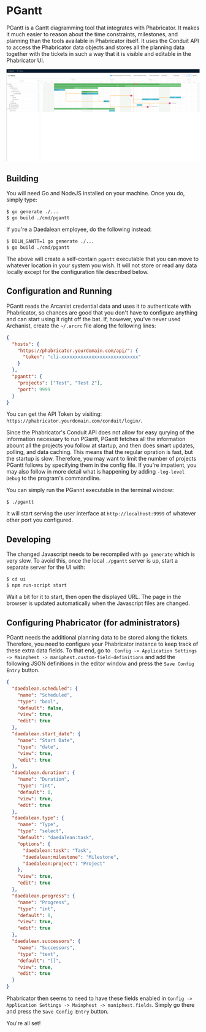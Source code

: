 
PGantt
======

PGantt is a Gantt diagramming tool that integrates with Phabricator. It makes it
much easier to reason about the time constraints, milestones, and planning than
the tools available in Phabricator itself. It uses the Conduit API to access the
Phabricator data objects and stores all the planning data together with the
tickets in such a way that it is visible and editable in the Phabricator UI.

![Screenshot](https://github.com/daedaleanai/pgantt/raw/master/screenshot.png)

Building
--------

You will need Go and NodeJS installed on your machine. Once you do, simply type:

    $ go generate ./...
    $ go build ./cmd/pgantt

If you're a Daedalean employee, do the following instead:

    $ DDLN_GANTT=1 go generate ./...
    $ go build ./cmd/pgantt

The above will create a self-contain `pgantt` executable that you can move to
whatever location in your system you wish. It will not store or read any data
locally except for the configuration file described below.

Configuration and Running
-------------------------

PGantt reads the Arcanist credential data and uses it to authenticate with
Phabricator, so chances are good that you don't have to configure anything and
can start using it right off the bat. If, however, you've never used Archanist,
create the `~/.arcrc` file along the following lines:

```json
{
  "hosts": {
    "https://phabricator.yourdomain.com/api/": {
      "token": "cli-xxxxxxxxxxxxxxxxxxxxxxxxxxxx"
    }
  },
  "pgantt": {
    "projects": ["Test", "Test 2"],
    "port": 9999
  }
}
```

You can get the API Token by visiting:
`https://phabricator.yourdomain.com/conduit/login/`.

Since the Phabricator's Conduit API does not allow for easy qurying of the
information necessary to run PGantt, PGantt fetches all the information abount
all the projects you follow at startup, and then does smart updates, polling,
and data caching. This means that the regular opration is fast, but the startup
is slow. Therefore, you may want to limit the number of projects PGantt follows
by specifying them in the config file. If you're impatient, you may also follow
in more detail what is happening by adding `-log-level Debug` to the program's
commandline.

You can simply run the PGannt executable in the terminal window:

    $ ./pgantt

It will start serving the user interface at `http://localhost:9999` of whatever
other port you configured.

Developing
----------

The changed Javascript needs to be recompiled with `go generate` which is very
slow. To avoid this, once the local `./pgantt` server is up, start a separate
server for the UI with:

    $ cd ui
    $ npm run-script start

Wait a bit for it to start, then open the displayed URL. The page in the browser
is updated automatically when the Javascript files are changed.


Configuring Phabricator (for administrators)
--------------------------------------------

PGantt needs the additional planning data to be stored along the tickets.
Therefore, you need to configure your Phabricator instance to keep track of
these extra data fields. To that end, go to `
Config -> Application Settings -> Mainphest -> maniphest.custom-field-definitions`
and add the following JSON definitions in the editor window and press the
`Save Config Entry` button.

```json
{
  "daedalean.scheduled": {
    "name": "Scheduled",
    "type": "bool",
    "default": false,
    "view": true,
    "edit": true
  },
  "daedalean.start_date": {
    "name": "Start Date",
    "type": "date",
    "view": true,
    "edit": true
  },
  "daedalean.duration": {
    "name": "Duration",
    "type": "int",
    "default": 0,
    "view": true,
    "edit": true
  },
  "daedalean.type": {
    "name": "Type",
    "type": "select",
    "default": "daedalean:task",
    "options": {
      "daedalean:task": "Task",
      "daedalean:milestone": "Milestone",
      "daedalean:project": "Project"
    },
    "view": true,
    "edit": true
  },
  "daedalean.progress": {
    "name": "Progress",
    "type": "int",
    "default": 0,
    "view": true,
    "edit": true
  },
  "daedalean.successors": {
    "name": "Successors",
    "type": "text",
    "default": "[]",
    "view": true,
    "edit": true
  }
}
```

Phabricator then seems to need to have these fields enabled in
`Config -> Application Settings -> Mainphest -> maniphest.fields`. Simply go there
and press the `Save Config Entry` button.

You're all set!

